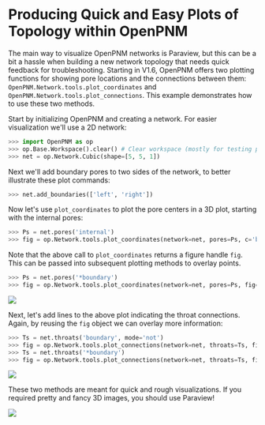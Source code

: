 # Producing Quick and Easy Plots of Topology within OpenPNM

The main way to visualize OpenPNM networks is Paraview, but this can be a bit a hassle when building a new network topology that needs quick feedback for troubleshooting.  Starting in V1.6, OpenPNM offers two plotting functions for showing pore locations and the connections between them: ```OpenPNM.Network.tools.plot_coordinates``` and ```OpenPNM.Network.tools.plot_connections```. This example demonstrates how to use these two methods.

Start by initializing OpenPNM and creating a network.  For easier visualization we'll use a 2D network:

``` python
>>> import OpenPNM as op
>>> op.Base.Workspace().clear() # Clear workspace (mostly for testing purposes)
>>> net = op.Network.Cubic(shape=[5, 5, 1])

```

Next we'll add boundary pores to two sides of the network, to better illustrate these plot commands:

``` python
>>> net.add_boundaries(['left', 'right'])

```

Now let's use ```plot_coordinates``` to plot the pore centers in a 3D plot, starting with the internal pores:

``` python
>>> Ps = net.pores('internal')
>>> fig = op.Network.tools.plot_coordinates(network=net, pores=Ps, c='b')

```

Note that the above call to ```plot_coordinates``` returns a figure handle ```fig```.  This can be passed into subsequent plotting methods to overlay points.

``` python
>>> Ps = net.pores('*boundary')
>>> fig = op.Network.tools.plot_coordinates(network=net, pores=Ps, fig=fig, c='r')

```

![](https://i.imgur.com/5RfcOBb.png)

Next, let's add lines to the above plot indicating the throat connections. Again, by reusing the ```fig``` object we can overlay more information:

``` python
>>> Ts = net.throats('boundary', mode='not')
>>> fig = op.Network.tools.plot_connections(network=net, throats=Ts, fig=fig, c='b')
>>> Ts = net.throats('*boundary')
>>> fig = op.Network.tools.plot_connections(network=net, throats=Ts, fig=fig, c='r')

```

![](https://i.imgur.com/cgAIw6O.png)

These two methods are meant for quick and rough visualizations.  If you required pretty and fancy 3D images, you should use Paraview!

![](https://i.imgur.com/uSBVFi9.png)
